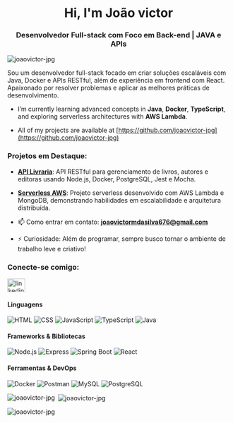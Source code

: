 <h1 align="center">Hi, I'm João victor</h1>
<h3 align="center">Desenvolvedor Full-stack com Foco em Back-end | JAVA e APIs</h3>

<p align="left"> <img src="https://komarev.com/ghpvc/?username=joaovictor-jpg&label=Profile%20views&color=0e75b6&style=flat" alt="joaovictor-jpg" /> </p>

<p>Sou um desenvolvedor full-stack focado em criar soluções escaláveis com Java, Docker e APIs RESTful, além de experiência em frontend com React. Apaixonado por resolver problemas e aplicar as melhores práticas de desenvolvimento.</p>

- I’m currently learning advanced concepts in **Java**, **Docker**, **TypeScript**, and exploring serverless architectures with **AWS Lambda**.

-  All of my projects are available at [https://github.com/joaovictor-jpg](https://github.com/joaovictor-jpg)

### Projetos em Destaque:
- [**API Livraria**](https://github.com/joaovictor-jpg/Node.js/tree/main/2969-workflow-dev-aula5-chore-unleash-setup): API RESTful para gerenciamento de livros, autores e editoras usando Node.js, Docker, PostgreSQL, Jest e Mocha.
- [**Serverless AWS**](https://github.com/joaovictor-jpg/Node.js/blob/main/2753-serverless-node/README.md): Projeto serverless desenvolvido com AWS Lambda e MongoDB, demonstrando habilidades em escalabilidade e arquitetura distribuída.

- 📫 Como entrar em contato: **joaovictormdasilva676@gmail.com**

- ⚡ Curiosidade: Além de programar, sempre busco tornar o ambiente de trabalho leve e criativo!

<h3 align="left">Conecte-se comigo:</h3>
<p align="left">
<a href="https://www.linkedin.com/in/joãovictorperfil" target="blank"><img align="center" src="https://raw.githubusercontent.com/rahuldkjain/github-profile-readme-generator/master/src/images/icons/Social/linked-in-alt.svg" alt="linkedin" height="30" width="40" /></a>
</p>

#### Linguagens
![HTML](https://img.shields.io/badge/-HTML5-E34F26?style=flat-square&logo=html5&logoColor=white)
![CSS](https://img.shields.io/badge/-CSS3-1572B6?style=flat-square&logo=css3&logoColor=white)
![JavaScript](https://img.shields.io/badge/-JavaScript-F7DF1E?style=flat-square&logo=javascript&logoColor=black) 
![TypeScript](https://img.shields.io/badge/-TypeScript-007ACC?style=flat-square&logo=typescript&logoColor=white) 
![Java](https://img.shields.io/badge/-Java-007396?style=flat-square&logo=java&logoColor=white)

#### Frameworks & Bibliotecas
![Node.js](https://img.shields.io/badge/-Node.js-339933?style=flat-square&logo=node.js&logoColor=white) 
![Express](https://img.shields.io/badge/-Express.js-000000?style=flat-square&logo=express&logoColor=white) 
![Spring Boot](https://img.shields.io/badge/-Spring%20Boot-6DB33F?style=flat-square&logo=spring-boot&logoColor=white) 
![React](https://img.shields.io/badge/-React-61DAFB?style=flat-square&logo=react&logoColor=black)

#### Ferramentas & DevOps
![Docker](https://img.shields.io/badge/-Docker-2496ED?style=flat-square&logo=docker&logoColor=white) 
![Postman](https://img.shields.io/badge/-Postman-FF6C37?style=flat-square&logo=postman&logoColor=white) 
![MySQL](https://img.shields.io/badge/-MySQL-4479A1?style=flat-square&logo=mysql&logoColor=white) 
![PostgreSQL](https://img.shields.io/badge/-PostgreSQL-336791?style=flat-square&logo=postgresql&logoColor=white)

<p><img align="left" src="https://github-readme-stats.vercel.app/api/top-langs?username=joaovictor-jpg&show_icons=true&locale=en&layout=compact" alt="joaovictor-jpg" /></p>

<p>&nbsp;<img align="center" src="https://github-readme-stats.vercel.app/api?username=joaovictor-jpg&show_icons=true&locale=en" alt="joaovictor-jpg" /></p>

<p><img align="center" src="https://github-readme-streak-stats.herokuapp.com/?user=joaovictor-jpg&" alt="joaovictor-jpg" /></p>
